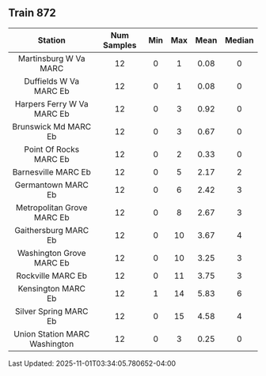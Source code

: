 ## Train 872

| Station | Num Samples | Min | Max | Mean | Median |
| :-----: | :---------: | :-: | :-: | :--: | :----: |
| Martinsburg W Va MARC | 12 | 0 | 1 | 0.08 | 0 |
| Duffields W Va MARC Eb | 12 | 0 | 1 | 0.08 | 0 |
| Harpers Ferry W Va MARC Eb | 12 | 0 | 3 | 0.92 | 0 |
| Brunswick Md MARC Eb | 12 | 0 | 3 | 0.67 | 0 |
| Point Of Rocks MARC Eb | 12 | 0 | 2 | 0.33 | 0 |
| Barnesville MARC Eb | 12 | 0 | 5 | 2.17 | 2 |
| Germantown MARC Eb | 12 | 0 | 6 | 2.42 | 3 |
| Metropolitan Grove MARC Eb | 12 | 0 | 8 | 2.67 | 3 |
| Gaithersburg MARC Eb | 12 | 0 | 10 | 3.67 | 4 |
| Washington Grove MARC Eb | 12 | 0 | 10 | 3.25 | 3 |
| Rockville MARC Eb | 12 | 0 | 11 | 3.75 | 3 |
| Kensington MARC Eb | 12 | 1 | 14 | 5.83 | 6 |
| Silver Spring MARC Eb | 12 | 0 | 15 | 4.58 | 4 |
| Union Station MARC Washington | 12 | 0 | 3 | 0.25 | 0 |


Last Updated: 2025-11-01T03:34:05.780652-04:00